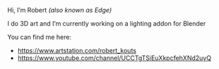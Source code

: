 Hi, I’m Robert *(also known as Edge)*

I do 3D art and I’m currently working on a lighting addon for Blender

You can find me here:
 - https://www.artstation.com/robert_kouts
 - https://www.youtube.com/channel/UCCTgTSiEuXkpcfehXNd2uyQ


<!---
Robert-Kts/Robert-Kts is a ✨ special ✨ repository because its `README.md` (this file) appears on your GitHub profile.
You can click the Preview link to take a look at your changes.
--->

